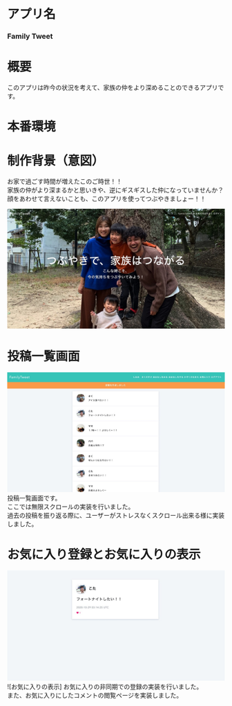 # アプリ名
### Family Tweet

# 概要
このアプリは昨今の状況を考えて、家族の仲をより深めることのできるアプリです。  
# 本番環境

# 制作背景（意図）
お家で過ごす時間が増えたこのご時世！！  
家族の仲がより深まるかと思いきや、逆にギスギスした仲になっていませんか？  
顔をあわせて言えないことも、このアプリを使ってつぶやきましょー！！  

![メイン画像](8B7893F8-4430-4193-80F0-994827C74490_1_105_c.jpeg)

# 投稿一覧画面

![投稿一覧画像](6DB4F413-8017-4724-9D73-A9533F32B106_1_105_c.jpeg)
投稿一覧画面です。  
ここでは無限スクロールの実装を行いました。  
過去の投稿を振り返る際に、ユーザーがストレスなくスクロール出来る様に実装しました。

# お気に入り登録とお気に入りの表示  
![お気に入り登録画面](5D68A674-9A9F-48D2-99C1-E03A0B0E3C8E_1_105_c.jpeg)
![お気に入りの表示]
お気に入りの非同期での登録の実装を行いました。  
また、お気に入りにしたコメントの閲覧ページを実装しました。  

